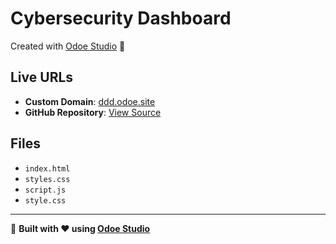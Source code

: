 # Cybersecurity Dashboard

Created with [Odoe Studio](https://odoe.studio) 🚀

## Live URLs
- **Custom Domain**: [ddd.odoe.site](https://ddd.odoe.site)
- **GitHub Repository**: [View Source](https://github.com/odoedev/odoe-ddd)

## Files
- `index.html`
- `styles.css`
- `script.js`
- `style.css`

---

🌟 **Built with ❤️ using [Odoe Studio](https://odoe.studio)**